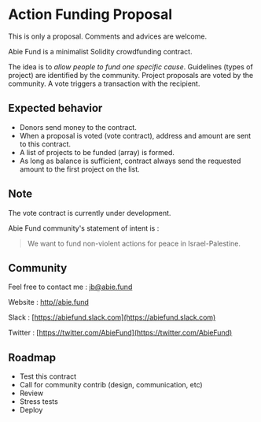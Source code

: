 # Action Funding Proposal

This is only a proposal. Comments and advices are welcome.

Abie Fund is a minimalist Solidity crowdfunding contract.

The idea is to *allow people to fund one specific cause*. Guidelines (types of project) are identified by the community. Project proposals are voted by the community. A vote triggers a transaction with the recipient.



## Expected behavior

* Donors send money to the contract.
* When a proposal is voted (vote contract), address and amount are sent to this contract.
* A list of projects to be funded (array) is formed.
* As long as balance is sufficient, contract always send the requested amount to the first project on the list.

## Note

The vote contract is currently under development.

Abie Fund community's statement of intent is : 

>We want to fund non-violent actions for peace in Israel-Palestine.

## Community

Feel free to contact me : jb@abie.fund

Website : [http//abie.fund](http//abie.fund)

Slack : [https://abiefund.slack.com](https://abiefund.slack.com)

Twitter : [https://twitter.com/AbieFund](https://twitter.com/AbieFund)

## Roadmap

* Test this contract
* Call for community contrib (design, communication, etc)
* Review
* Stress tests
* Deploy

